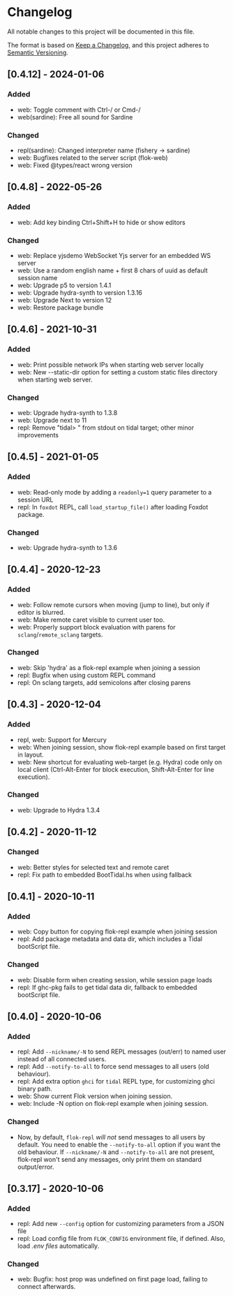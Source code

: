 # Changelog

All notable changes to this project will be documented in this file.

The format is based on [Keep a Changelog](https://keepachangelog.com/en/1.0.0/),
and this project adheres to [Semantic Versioning](https://semver.org/spec/v2.0.0.html).

## [0.4.12] - 2024-01-06

### Added

* web: Toggle comment with Ctrl-/ or Cmd-/
* web(sardine): Free all sound for Sardine

### Changed

* repl(sardine): Changed interpreter name (fishery -> sardine)
* web: Bugfixes related to the server script (flok-web)
* web: Fixed @types/react wrong version

## [0.4.8] - 2022-05-26

### Added

* web: Add key binding Ctrl+Shift+H to hide or show editors

### Changed

* web: Replace yjsdemo WebSocket Yjs server for an embedded WS server
* web: Use a random english name + first 8 chars of uuid as default session name
* web: Upgrade p5 to version 1.4.1
* web: Upgrade hydra-synth to version 1.3.16
* web: Upgrade Next to version 12
* web: Restore package bundle

## [0.4.6] - 2021-10-31

### Added

* web: Print possible network IPs when starting web server locally
* web: New --static-dir option for setting a custom static files directory when
  starting web server.

### Changed

* web: Upgrade hydra-synth to 1.3.8
* web: Upgrade next to 11
* repl: Remove "tidal> " from stdout on tidal target; other minor improvements

## [0.4.5] - 2021-01-05

### Added

* web: Read-only mode by adding a `readonly=1` query parameter to a session URL
* repl: In `foxdot` REPL, call `load_startup_file()` after loading Foxdot package.

### Changed

* web: Upgrade hydra-synth to 1.3.6

## [0.4.4] - 2020-12-23

### Added

* web: Follow remote cursors when moving (jump to line), but only if editor is
  blurred.
* web: Make remote caret visible to current user too.
* web: Properly support block evaluation with parens for
  `sclang`/`remote_sclang` targets.

### Changed

* web: Skip 'hydra' as a flok-repl example when joining a session
* repl: Bugfix when using custom REPL command
* repl: On sclang targets, add semicolons after closing parens

## [0.4.3] - 2020-12-04

### Added

* repl, web: Support for Mercury
* web: When joining session, show flok-repl example based on first target in
  layout.
* web: New shortcut for evaluating web-target (e.g. Hydra) code only on local
  client (Ctrl-Alt-Enter for block execution, Shift-Alt-Enter for line
  execution).

### Changed

* web: Upgrade to Hydra 1.3.4

## [0.4.2] - 2020-11-12

### Changed

* web: Better styles for selected text and remote caret
* repl: Fix path to embedded BootTidal.hs when using fallback

## [0.4.1] - 2020-10-11

### Added

* web: Copy button for copying flok-repl example when joining session
* repl: Add package metadata and data dir, which includes a Tidal bootScript
  file.

### Changed

* web: Disable form when creating session, while session page loads
* repl: If ghc-pkg fails to get tidal data dir, fallback to embedded bootScript
  file.

## [0.4.0] - 2020-10-06

### Added

* repl: Add `--nickname/-N` to send REPL messages (out/err) to named user instead
  of all connected users.
* repl: Add `--notify-to-all` to force send messages to all users (old behaviour).
* repl: Add extra option `ghci` for `tidal` REPL type, for customizing ghci
  binary path.
* web: Show current Flok version when joining session.
* web: Include -N option on flok-repl example when joining session.

### Changed

* Now, by default, `flok-repl` *will not* send messages to all users by default.
  You need to enable the `--notify-to-all` option if you want the old
  behaviour. If `--nickname/-N` and `--notify-to-all` are not present,
  flok-repl won't send any messages, only print them on standard output/error.

## [0.3.17] - 2020-10-06

### Added

* repl: Add new `--config` option for customizing parameters from a JSON file
* repl: Load config file from `FLOK_CONFIG` environment file, if defined. Also,
  load *.env files* automatically.

### Changed

* web: Bugfix: host prop was undefined on first page load, failing to connect
  afterwards.
